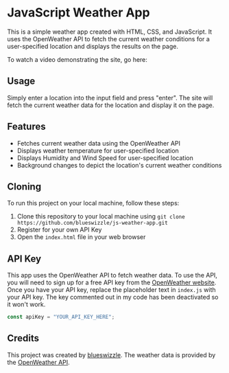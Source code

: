 

# JavaScript Weather App

This is a simple weather app created with HTML, CSS, and JavaScript. It uses the OpenWeather API to fetch the current weather conditions for a user-specified location and displays the results on the page.

To watch a video demonstrating the site, go here:  

## Usage

Simply enter a location into the input field and press "enter". The site will fetch the current weather data for the location and display it on the page.

## Features

- Fetches current weather data using the OpenWeather API
- Displays weather temperature for user-specified location
- Displays Humidity and Wind Speed for user-specified location
- Background changes to depict the location's current weather conditions

## Cloning

To run this project on your local machine, follow these steps:

1. Clone this repository to your local machine using `git clone https://github.com/blueswizzle/js-weather-app.git`
2. Register for your own API Key
3. Open the `index.html` file in your web browser

## API Key

This app uses the OpenWeather API to fetch weather data. To use the API, you will need to sign up for a free API key from the [OpenWeather website](https://openweathermap.org/api). Once you have your API key, replace the placeholder text in `index.js` with your API key. The key commented out in my code has been deactivated so it won't work.

```javascript
const apiKey = "YOUR_API_KEY_HERE";
```

## Credits

This project was created by [blueswizzle](https://github.com/blueswizzle). The weather data is provided by the [OpenWeather API](https://openweathermap.org/api).
